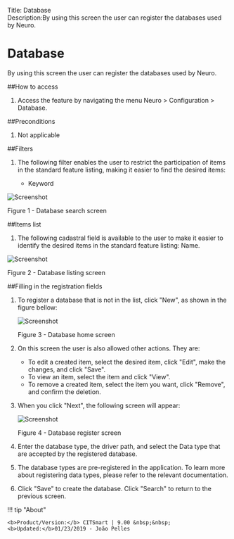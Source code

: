Title: Database  
Description:By using this screen the user can register the databases used by Neuro.

# Database  

By using this screen the user can register the databases used by Neuro.  

##How to access  

1. Access the feature by navigating the menu Neuro > Configuration > Database.  

##Preconditions  

1. Not applicable  

##Filters  

1. The following filter enables the user to restrict the participation of items in the standard feature listing, making it easier to find the desired items:  

     - Keyword    
 
 ![Screenshot](images/Data-Search.png) 
 
 Figure 1 - Database search screen    
 
##Items list  
 
1. The following cadastral field is available to the user to make it easier to identify the desired items in the standard feature listing: Name.  

 ![Screenshot](images/Data-Items.png)
 
 Figure 2 - Database listing screen  
 
##Filling in the registration fields 

1. To register a database that is not in the list, click "New", as shown in the figure bellow:  

     ![Screenshot](images/Data-Home.png)
     
     Figure 3 - Database home screen  

2. On this screen the user is also allowed other actions. They are:  
      - To edit a created item, select the desired item, click "Edit", make the changes, and click "Save".  
      - To view an item, select the item and click "View".  
      - To remove a created item, select the item you want, click "Remove", and confirm the deletion.  
3. When you click "Next", the following screen will appear:  

     ![Screenshot](images/Data-register.png)
     
    Figure 4 - Database register screen  

4. Enter the database type, the driver path, and select the Data type that are accepted by the registered database.  
5. The database types are pre-registered in the application. To learn more about registering data types, please refer to the relevant documentation.  
6. Click "Save" to create the database. Click "Search" to return to the previous screen.  

!!! tip "About"

    <b>Product/Version:</b> CITSmart | 9.00 &nbsp;&nbsp;
    <b>Updated:</b>01/23/2019 - João Pelles  
